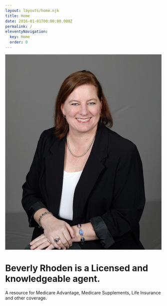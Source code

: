```yaml
---
layout: layouts/home.njk
title: Home
date: 2016-01-01T00:00:00.000Z
permalink: /
eleventyNavigation:
  key: Home
  order: 0
---
```


![Beverly Rhoden](/static/img/BRphoto.jpg)

# Beverly Rhoden is a Licensed and knowledgeable agent.

A resource for Medicare Advantage, Medicare Supplements, Life Insurance and other coverage.